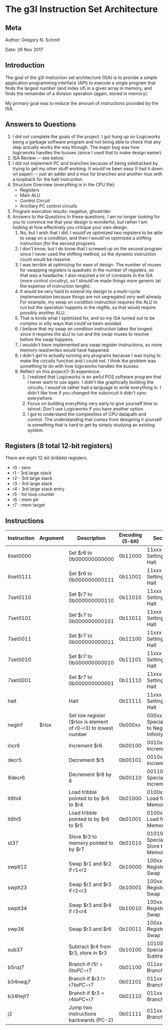 # The g3l Instruction Set Architecture

## Meta

Author: Gregory N. Schmit

Date: 26 Nov 2017

## Introduction

The goal of the g3l instruction set architecture (ISA) is to provide a simple application programming interface (API) to execute a single program that finds the largest number (and index of) in a given array in memory, and finds the remainder of a division operation (again, stored in memory).

My primary goal was to reduce the amount of instructions provided by the ISA.

## Answers to Questions

1. I did not complete the goals of the project. I got hung up on Logicworks being a garbage software program and not being able to check that any step actually works the way through. The major bug was how logicworks handles the busses (since I used that to make design easier).
2. ISA Review -- see below.
3. I did not implement PC and branches because of being sidetracked by trying to get my other stuff working. It would've been easy (I had it down on paper) -- just an adder and a mux for branches and another mux with a loopback for the halt instruction.
4. Structure Overview (everything is in the CPU file):
    - Registers
    - Main ALU
    - Control Circuit
    - Ancillary PC control circuits
5. Program execution results: negative, ghostrider.
6. Answers to the Questions
In these questions, I am no longer looking for you to convince me that your design is wonderful, but rather I am looking at how effectively you critique your own design.
    1. No, but I wish that I did. I would've optimized two registers to be able to swap on a condition, and then I would've optimized a shifting instruction (for the second program).
    2. I don't know, but I do know that I screwed up on the second program since I never used the shifting method, so the dynamic instruction count would be massive.
    3. I was terrible at optimizing for ease of design. The number of muxes for swapping registers is quadratic in the number of registers, so that was a headache. I also required a lot of constants in the ISA (more control circuitry), so I should've made things more generic (at the expense of instruction length).
    4. It would be very hard to extend my design to a multi-cycle implementation because things are not segregated very well already. For example, my swap on condition instruction requires the ALU to run but the operation happens in the regfile, so that would require possibly another ALU.
    5. That is kinda what I optimized for, and so my ISA turned out to be complex in silly ways that could've been avoided.
    6. I believe that my swap on condition instruction takes the longest since it requires the aLU to run and the swap muxes to resolve before the swap happens.
    7. I wouldn't have implemented any swap register instructions, so more memory read/writes would have happened.
    8. I didn't get to actually running any programs because I was trying to make the circuits function and I could not. I think the problem was something to do with how logicworks handles the busses.
    9. Reflect on this project(1-3) experience:
        1. I realized that Logicworks is an awful POS software program that I never want to use again. I didn't like graphically building the circuits; I would've rather had a language to write everything in. I didn't like how if you changed the subcircuit it didn't sync everywhere.
        2. Focus on building everything very early to give yourself time to tshoot. Don't use Logicworks if you have another option.
        3. I got to understand the complexities of CPU datapath and control. The understanding that comes from designing it yourself is something that is hard to get by simply studying an existing system.

## Registers (8 total 12-bit registers)

There are eight 12-bit (tribble) registers.

- r0 - zero
- r1 - 3rd large stack
- r2 - 3rd large stack
- r3 - 3rd large stack
- r4 - 3rd large stack entry
- r5 - for loop counter
- r6 - mem ptr
- r7 - mem target

## Instructions

| Instruction | Argument | Description                                                     | Encoding (5-bit) | Section                                  |
|-------------|----------|-----------------------------------------------------------------|------------------|------------------------------------------|
| 6set0000    |          | Set $r6 to 0b000000000000                                       | 0b11000          | 11xxx - Setting + Halt                   |
| 6set0111    |          | Set $r6 to 0b000000000111                                       | 0b11001          | 11xxx - Setting + Halt                   |
| 7set0110    |          | Set $r7 to 0b000000000110                                       | 0b11010          | 11xxx - Setting + Halt                   |
| 7set0101    |          | Set $r7 to 0b000000000101                                       | 0b11011          | 11xxx - Setting + Halt                   |
| 7set0011    |          | Set $r7 to 0b000000000011                                       | 0b11100          | 11xxx - Setting + Halt                   |
| 7set0010    |          | Set $r7 to 0b000000000010                                       | 0b11101          | 11xxx - Setting + Halt                   |
| 7set0001    |          | Set $r7 to 0b000000000001                                       | 0b11110          | 11xxx - Setting + Halt                   |
| halt        |          | Halt                                                            | 0b11111          | 11xxx - Setting + Halt                   |
| neginf      | $rlox    | Set low register ($rlox is element of $r0-$r3) to lowest number | 0b000xx          | 000xx - Special Set to Negative Infinity |
| incr6       |          | Increment $r6                                                   | 0b00100          | 0010x - Incrementing                     |
| decr5       |          | Decrement $r5                                                   | 0b00101          | 0010x - Incrementing                     |
| 8decr6      |          | Decrement $r8 by 6                                              | 0b00110          | 00110 - Special Increment                |
| lt6hi4      |          | Load tribble pointed to by $r6 to $r4                           | 0b01000          | 0100x - Load from Memory                 |
| lt6hi5      |          | Load tribble pointed to by $r6 to $r5                           | 0b01001          | 0100x - Load from Memory                 |
| st37        |          | Store $r3 to memory pointed to by $r7                           | 0b01010          | 01010 - Special Store to Memory          |
| swplt12     |          | Swap $r1 and $r2 if $r1<$r2                                     | 0b10000          | 100xx - Register Swap                    |
| swplt23     |          | Swap $r2 and $r3 if $r2<$r3                                     | 0b10001          | 100xx - Register Swap                    |
| swplt34     |          | Swap $r3 and $r4 if $r3<$r4                                     | 0b10010          | 100xx - Register Swap                    |
| swp36       |          | Swap $r3 and $r6                                                | 0b10011          | 100xx - Register Swap                    |
| sub37       |          | Subtract $r4 from $r3, store in $r3                             | 0b10100          | 10100 - Special Subtract                 |
| b5nzj7      |          | Branch if $r5 != 0 to PC-$r7                                    | 0b01100          | 011xx - Branching                        |
| b34neqj7    |          | Branch if $r3 != $r7 to PC-$r7                                  | 0b01101          | 011xx - Branching                        |
| b34ltejf7   |          | Branch if $r3 < $r4 to PC+$r7                                   | 0b01110          | 011xx - Branching                        |
| j2          |          | Jump two instructions backwards (PC-2)                          | 0b01111          | 011xx - Branching                        |
